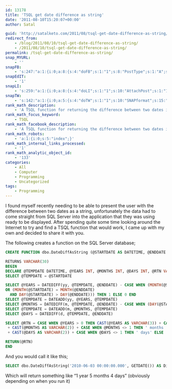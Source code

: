 ```yaml
---
id: 13178
title: 'TSQL get date difference as string'
date: '2011-08-10T15:20:07+00:00'
author: Satal

guid: 'http://satalketo.com/2011/08/tsql-get-date-difference-as-string/'
redirect_from:
    - /blog/2011/08/10/tsql-get-date-difference-as-string/
    - /2011/08/10/tsql-get-date-difference-as-string/
permalink: /tsql-get-date-difference-as-string/
snap_MYURL:
    - ''
snapFB:
    - 's:247:"a:1:{i:0;a:8:{s:4:"doFB";s:1:"1";s:8:"PostType";s:1:"A";s:10:"AttachPost";s:1:"1";s:10:"SNAPformat";s:51:"New post (%TITLE%) has been published on %SITENAME%";s:9:"isAutoImg";s:1:"A";s:8:"imgToUse";b:0;s:9:"isAutoURL";s:1:"A";s:8:"urlToUse";b:0;}}";'
snapEdIT:
    - '1'
snapLI:
    - 's:259:"a:1:{i:0;a:8:{s:4:"doLI";s:1:"1";s:10:"AttachPost";s:1:"1";s:10:"SNAPformat";s:41:"New post has been published on %SITENAME%";s:11:"SNAPformatT";s:18:"New Post - %TITLE%";s:9:"isAutoImg";s:1:"A";s:8:"imgToUse";b:0;s:9:"isAutoURL";s:1:"A";s:8:"urlToUse";b:0;}}";'
snapTW:
    - 's:142:"a:1:{i:0;a:5:{s:4:"doTW";s:1:"1";s:10:"SNAPformat";s:15:"%TITLE% - %URL%";s:8:"attchImg";s:1:"1";s:9:"isAutoImg";s:1:"A";s:8:"imgToUse";b:0;}}";'
rank_math_description:
    - 'A TSQL function for returning the difference between two dates in an easy to read format'
rank_math_focus_keyword:
    - TSQL
rank_math_facebook_description:
    - 'A TSQL function for returning the difference between two dates in an easy to read format'
rank_math_robots:
    - 'a:1:{i:0;s:5:"index";}'
rank_math_internal_links_processed:
    - '1'
rank_math_analytic_object_id:
    - '133'
categories:
    - All
    - Computer
    - Programming
    - Uncategorized
tags:
    - Programming
---
```


I found myself recently needing to be able to present the user with the difference between two dates as a string, unfortunately the data had to come straight from SQL Server into the application that they was using ready to be displayed. After spending quite some time looking around the Internet to try and find a TSQL function that would work, I came up with my own and decided to share it with you.

The following creates a function on the SQL Server database;

```sql
CREATE FUNCTION dbo.DateDiffAsString (@STARTDATE AS DATETIME, @ENDDATE AS DATETIME)

RETURNS VARCHAR(30)
BEGIN
DECLARE @TEMPDATE DATETIME, @YEARS INT, @MONTHS INT, @DAYS INT, @RTN VARCHAR(30)
SELECT @TEMPDATE = @STARTDATE

SELECT @YEARS = DATEDIFF(yy, @TEMPDATE, @ENDDATE) - CASE WHEN (MONTH(@STARTDATE) > MONTH(@ENDDATE)
OR (MONTH(@STARTDATE) = MONTH(@ENDDATE)
  AND DAY(@STARTDATE) > DAY(@ENDDATE))) THEN 1 ELSE 0 END
SELECT @TEMPDATE = DATEADD(yy, @YEARS, @TEMPDATE)
SELECT @MONTHS = DATEDIFF(m, @TEMPDATE, @ENDDATE) - CASE WHEN (DAY(@STARTDATE) > DAY(@ENDDATE)) THEN 1 ELSE 0 END
SELECT @TEMPDATE = DATEADD(m, @MONTHS, @TEMPDATE)
SELECT @DAYS = DATEDIFF(d, @TEMPDATE, @ENDDATE)

SELECT @RTN = CASE WHEN @YEARS > 0 THEN CAST(@YEARS AS VARCHAR(3)) + CASE WHEN @YEARS > 1 THEN  ' years 'ELSE ' year ' END ELSE '' END
 + CAST(@MONTHS AS VARCHAR(2)) + CASE WHEN @MONTHS <> 1 THEN ' months ' ELSE ' month ' END
 + CAST(@DAYS AS VARCHAR(2)) + CASE WHEN @DAYS <> 1 THEN ' days' ELSE ' day' END

RETURN(@RTN)
END
```

And you would call it like this;

```sql
SELECT dbo.DateDiffAsString('2010-06-03 00:00:00.000', GETDATE()) AS Diff
```

Which will return something like “1 year 5 months 4 days” (obviously depending on when you run it)